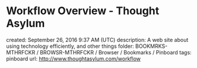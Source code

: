 # Workflow Overview - Thought Asylum

created: September 26, 2016 9:37 AM (UTC)
description: A web site about using technology efficiently, and other things
folder: BOOKMRKS-MTHRFCKR / BROWSR-MTHRFCKR / Browser / Bookmarks / Pinboard
tags: pinboard
url: http://www.thoughtasylum.com/workflow
